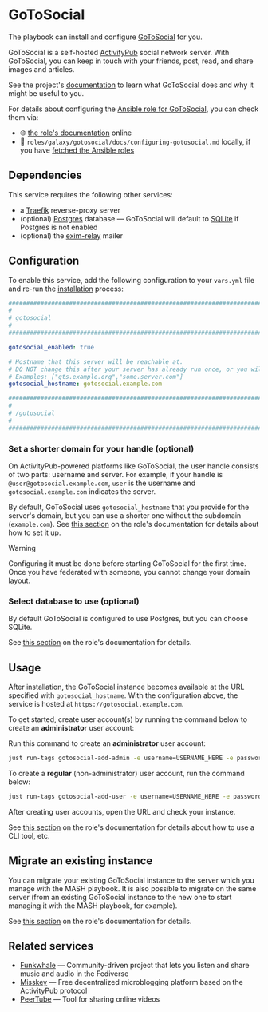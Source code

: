 <!--
SPDX-FileCopyrightText: 2020 - 2024 MDAD project contributors
SPDX-FileCopyrightText: 2020 - 2024 Slavi Pantaleev
SPDX-FileCopyrightText: 2020 Aaron Raimist
SPDX-FileCopyrightText: 2020 Chris van Dijk
SPDX-FileCopyrightText: 2020 Dominik Zajac
SPDX-FileCopyrightText: 2020 Mickaël Cornière
SPDX-FileCopyrightText: 2022 François Darveau
SPDX-FileCopyrightText: 2022 Julian Foad
SPDX-FileCopyrightText: 2022 Warren Bailey
SPDX-FileCopyrightText: 2023 Antonis Christofides
SPDX-FileCopyrightText: 2023 Felix Stupp
SPDX-FileCopyrightText: 2023 Julian-Samuel Gebühr
SPDX-FileCopyrightText: 2023 Pierre 'McFly' Marty
SPDX-FileCopyrightText: 2024 - 2025 Suguru Hirahara

SPDX-License-Identifier: AGPL-3.0-or-later
-->

# GoToSocial

The playbook can install and configure [GoToSocial](https://gotosocial.org/) for you.

GoToSocial is a self-hosted [ActivityPub](https://activitypub.rocks/) social network server. With GoToSocial, you can keep in touch with your friends, post, read, and share images and articles.

See the project's [documentation](https://docs.gotosocial.org/) to learn what GoToSocial does and why it might be useful to you.

For details about configuring the [Ansible role for GoToSocial](https://github.com/mother-of-all-self-hosting/ansible-role-gotosocial), you can check them via:
- 🌐 [the role's documentation](https://github.com/mother-of-all-self-hosting/ansible-role-gotosocial/blob/main/docs/configuring-gotosocial.md) online
- 📁 `roles/galaxy/gotosocial/docs/configuring-gotosocial.md` locally, if you have [fetched the Ansible roles](../installing.md)

## Dependencies

This service requires the following other services:

- a [Traefik](traefik.md) reverse-proxy server
- (optional) [Postgres](postgres.md) database — GoToSocial will default to [SQLite](https://www.sqlite.org/) if Postgres is not enabled
- (optional) the [exim-relay](exim-relay.md) mailer

## Configuration

To enable this service, add the following configuration to your `vars.yml` file and re-run the [installation](../installing.md) process:

```yaml
########################################################################
#                                                                      #
# gotosocial                                                           #
#                                                                      #
########################################################################

gotosocial_enabled: true

# Hostname that this server will be reachable at.
# DO NOT change this after your server has already run once, or you will break things!
# Examples: ["gts.example.org","some.server.com"]
gotosocial_hostname: gotosocial.example.com

########################################################################
#                                                                      #
# /gotosocial                                                          #
#                                                                      #
########################################################################
```

### Set a shorter domain for your handle (optional)

On ActivityPub-powered platforms like GoToSocial, the user handle consists of two parts: username and server. For example, if your handle is `@user@gotosocial.example.com`, `user` is the username and `gotosocial.example.com` indicates the server.

By default, GoToSocial uses `gotosocial_hostname` that you provide for the server's domain, but you can use a shorter one without the subdomain (`example.com`). See [this section](https://github.com/mother-of-all-self-hosting/ansible-role-gotosocial/blob/main/docs/configuring-gotosocial.md#set-a-shorter-domain-for-your-handle-optional) on the role's documentation for details about how to set it up.

> [!WARNING]
> Configuring it must be done before starting GoToSocial for the first time. Once you have federated with someone, you cannot change your domain layout.

### Select database to use (optional)

By default GoToSocial is configured to use Postgres, but you can choose SQLite.

See [this section](https://github.com/mother-of-all-self-hosting/ansible-role-gotosocial/blob/main/docs/configuring-gotosocial.md#specify-database-optional) on the role's documentation for details.

## Usage

After installation, the GoToSocial instance becomes available at the URL specified with `gotosocial_hostname`. With the configuration above, the service is hosted at `https://gotosocial.example.com`.

To get started, create user account(s) by running the command below to create an **administrator** user account:

Run this command to create an **administrator** user account:

```sh
just run-tags gotosocial-add-admin -e username=USERNAME_HERE -e password=PASSWORD_HERE -e email=EMAIL_ADDRESS_HERE
```

To create a **regular** (non-administrator) user account, run the command below:

```sh
just run-tags gotosocial-add-user -e username=USERNAME_HERE -e password=PASSWORD_HERE -e email=EMAIL_ADDRESS_HERE
```

After creating user accounts, open the URL and check your instance.

See [this section](https://github.com/mother-of-all-self-hosting/ansible-role-gotosocial/blob/main/docs/configuring-gotosocial.md#usage) on the role's documentation for details about how to use a CLI tool, etc.

## Migrate an existing instance

You can migrate your existing GoToSocial instance to the server which you manage with the MASH playbook. It is also possible to migrate on the same server (from an existing GoToSocial instance to the new one to start managing it with the MASH playbook, for example).

See [this section](https://github.com/mother-of-all-self-hosting/ansible-role-gotosocial/blob/main/docs/configuring-gotosocial.md#migrate-an-existing-instance) on the role's documentation for details.

## Related services

- [Funkwhale](funkwhale.md) — Community-driven project that lets you listen and share music and audio in the Fediverse
- [Misskey](misskey.md) — Free decentralized microblogging platform based on the ActivityPub protocol
- [PeerTube](peertube.md) — Tool for sharing online videos
